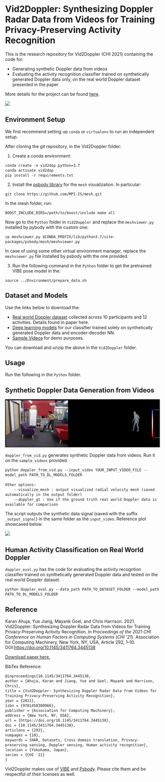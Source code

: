 # Vid2Doppler: Synthesizing Doppler Radar Data from Videos for Training Privacy-Preserving Activity Recognition

This is the research repository for Vid2Doppler (CHI 2021) containing the code for:

* Generating synthetic Doppler data from videos
* Evaluating the activity recognition classifier trained on synthetically generated Doppler data only, on the real world Doppler dataset presented in the paper

More details for the project can be found [here](https://karan-ahuja.com/vid2dop.html).

![](https://github.com/FIGLAB/Vid2Doppler/blob/main/media/classification.gif?raw=true)

## Environment Setup

We first recommend setting up `conda` or `virtualenv` to run an independent setup.

After cloning the git repository, in the Vid2Doppler folder:

1. Create a conda environment: 

```
conda create -n vid2dop python=3.7
conda activate vid2dop
pip install -r requirements.txt
```

2. Install the [psbody library](https://github.com/MPI-IS/mesh) for the `mesh` visualization. In particular:

```
git clone https://github.com/MPI-IS/mesh.git
```
In the mesh folder, run:
```
BOOST_INCLUDE_DIRS=/path/to/boost/include make all
```
Now go to the `Python` folder in `Vid2Doppler` and replace the `meshviewer.py` installed by pybody with the custom one:
```
cp meshviewer.py $CONDA_PREFIX/lib/python3.7/site-packages/psbody/mesh/meshviewer.py
```
In case of using some other virtual environment manager, replace the `meshviewer.py` file installed by psbody with the one provided.

3. Run the following command in the `Python` folder to get the pretrained VIBE pose model in the:
```
source ../Environment/prepare_data.sh
```

## Dataset and Models

Use the links below to download the:

* [Real world Doppler dataset](https://www.dropbox.com/s/adh22md432ixq7v/data.zip?dl=0) collected across 10 participants and 12 activities. Details found in paper here. 
* [Deep learning models](https://www.dropbox.com/s/a10ec6lau3loeec/models.zip?dl=0) for our classifier trained solely on synthetically generated Doppler data and encoder-decoder NN.
* [Sample Videos](https://www.dropbox.com/s/xb2l3zennu3s5g5/sample_video.zip?dl=0) for demo purposes.

You can download and unzip the above in the `Vid2Doppler` folder.

## Usage

Run the following in the `Python` folder.

## Synthetic Doppler Data Generation from Videos 

![](https://github.com/FIGLAB/Vid2Doppler/blob/main/media/radial_velocity.gif?raw=true)

`doppler_from_vid.py` generates synthetic Doppler data from videos. Run it on the `sample_videos` provided. 

```
python doppler_from_vid.py --input_video YOUR_INPUT_VIDEO_FILE --model_path PATH_TO_DL_MODELS_FOLDER  

Other options:
	--visualize_mesh : output visualized radial velocity mesh (saved automatically in the output folder)
	--doppler_gt : Use if the ground truth real world Doppler data is available for comparison
```	

The script outputs the synthetic data signal (saved with the suffix `_output_signal`) in the same folder as the `input_video`. Reference plot showcased below.

![](https://github.com/FIGLAB/Vid2Doppler/blob/main/media/signal.gif?raw=true)

## Human Activity Classification on Real World Doppler 

`doppler_eval.py` has the code for evaluating the activity recogntion classifier trained on synthetically generated Doppler data and tested on the real world Doppler dataset.

```
python doppler_eval.py --data_path PATH_TO_DATASET_FOLDER --model_path PATH_TO_DL_MODELS_FOLDER  
```

## Reference

Karan Ahuja, Yue Jiang, Mayank Goel, and Chris Harrison. 2021. Vid2Doppler: Synthesizing Doppler Radar Data from Videos for Training Privacy-Preserving Activity Recognition. In <i>Proceedings of the 2021 CHI Conference on Human Factors in Computing Systems</i> (<i>CHI '21</i>). Association for Computing Machinery, New York, NY, USA, Article 292, 1–10. DOI:https://doi.org/10.1145/3411764.3445138

[Download paper here.](https://karan-ahuja.com/assets/docs/paper/vid2dop.pdf)

BibTex Reference:
```
@inproceedings{10.1145/3411764.3445138,
author = {Ahuja, Karan and Jiang, Yue and Goel, Mayank and Harrison, Chris},
title = {Vid2Doppler: Synthesizing Doppler Radar Data from Videos for Training Privacy-Preserving Activity Recognition},
year = {2021},
isbn = {9781450380966},
publisher = {Association for Computing Machinery},
address = {New York, NY, USA},
url = {https://doi.org/10.1145/3411764.3445138},
doi = {10.1145/3411764.3445138},
articleno = {292},
numpages = {10},
keywords = {HAR, Datasets, Cross domain translation, Privacy-preserving sensing, Doppler sensing, Human activity recognition},
location = {Yokohama, Japan},
series = {CHI '21}
}
```

Vid2Doppler makes use of [VIBE](https://github.com/mkocabas/VIBE) and [Psbody](https://github.com/MPI-IS/mesh). Please cite them and be respectful of their licenses as well.


 
 



